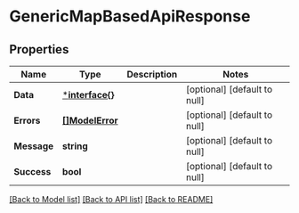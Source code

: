 # GenericMapBasedApiResponse

## Properties

| Name        | Type                               | Description | Notes                        |
| ----------- | ---------------------------------- | ----------- | ---------------------------- |
| **Data**    | [***interface{}**](interface{}.md) |             | [optional] [default to null] |
| **Errors**  | [**[]ModelError**](Error.md)       |             | [optional] [default to null] |
| **Message** | **string**                         |             | [optional] [default to null] |
| **Success** | **bool**                           |             | [optional] [default to null] |

[[Back to Model list]](../README.md#documentation-for-models) [[Back to API list]](../README.md#documentation-for-api-endpoints) [[Back to README]](../README.md)
